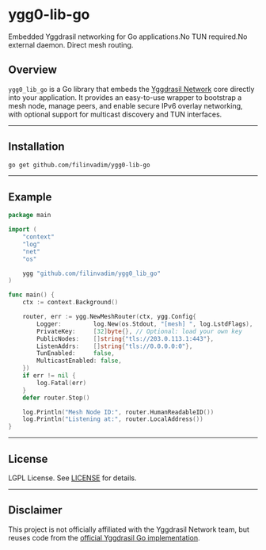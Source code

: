 # ygg0-lib-go
Embedded Yggdrasil networking for Go applications.No TUN required.No external daemon. Direct mesh routing.

## Overview

`ygg0_lib_go` is a Go library that embeds the [Yggdrasil Network](https://yggdrasil-network.github.io/) core directly into your 
application. It provides an easy-to-use wrapper to bootstrap a mesh node, manage peers, and enable 
secure IPv6 overlay networking, with optional support for multicast discovery and TUN interfaces.

---

## Installation

```bash
go get github.com/filinvadim/ygg0-lib-go
````

---

## Example

```go
package main

import (
	"context"
	"log"
	"net"
	"os"

	ygg "github.com/filinvadim/ygg0_lib_go"
)

func main() {
	ctx := context.Background()

	router, err := ygg.NewMeshRouter(ctx, ygg.Config{
		Logger:         log.New(os.Stdout, "[mesh] ", log.LstdFlags),
		PrivateKey:     [32]byte{}, // Optional: load your own key
		PublicNodes:    []string{"tls://203.0.113.1:443"},
		ListenAddrs:    []string{"tls://0.0.0.0:0"},
		TunEnabled:     false,
		MulticastEnabled: false,
	})
	if err != nil {
		log.Fatal(err)
	}
	defer router.Stop()

	log.Println("Mesh Node ID:", router.HumanReadableID())
	log.Println("Listening at:", router.LocalAddress())
}
```

---

## License

LGPL License. See [LICENSE](./LICENSE) for details.

---

## Disclaimer

This project is not officially affiliated with the Yggdrasil Network team, 
but reuses code from the [official Yggdrasil Go implementation](https://github.com/yggdrasil-network/yggdrasil-go).


